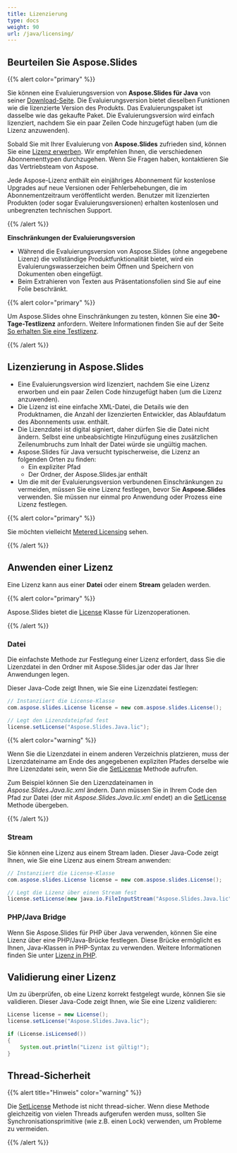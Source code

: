 ```yaml
---
title: Lizenzierung
type: docs
weight: 90
url: /java/licensing/
---
```


## **Beurteilen Sie Aspose.Slides**

{{% alert color="primary" %}} 

Sie können eine Evaluierungsversion von **Aspose.Slides für Java** von seiner [Download-Seite](https://releases.aspose.com/java/repo/com/aspose/aspose-slides/). Die Evaluierungsversion bietet dieselben Funktionen wie die lizenzierte Version des Produkts. Das Evaluierungspaket ist dasselbe wie das gekaufte Paket. Die Evaluierungsversion wird einfach lizenziert, nachdem Sie ein paar Zeilen Code hinzugefügt haben (um die Lizenz anzuwenden).

Sobald Sie mit Ihrer Evaluierung von **Aspose.Slides** zufrieden sind, können Sie eine [Lizenz erwerben](https://purchase.aspose.com/buy). Wir empfehlen Ihnen, die verschiedenen Abonnementtypen durchzugehen. Wenn Sie Fragen haben, kontaktieren Sie das Vertriebsteam von Aspose.

Jede Aspose-Lizenz enthält ein einjähriges Abonnement für kostenlose Upgrades auf neue Versionen oder Fehlerbehebungen, die im Abonnementzeitraum veröffentlicht werden. Benutzer mit lizenzierten Produkten (oder sogar Evaluierungsversionen) erhalten kostenlosen und unbegrenzten technischen Support.

{{% /alert %}} 

**Einschränkungen der Evaluierungsversion**

* Während die Evaluierungsversion von Aspose.Slides (ohne angegebene Lizenz) die vollständige Produktfunktionalität bietet, wird ein Evaluierungswasserzeichen beim Öffnen und Speichern von Dokumenten oben eingefügt. 
* Beim Extrahieren von Texten aus Präsentationsfolien sind Sie auf eine Folie beschränkt.

{{% alert color="primary" %}} 

Um Aspose.Slides ohne Einschränkungen zu testen, können Sie eine **30-Tage-Testlizenz** anfordern. Weitere Informationen finden Sie auf der Seite [So erhalten Sie eine Testlizenz](https://purchase.aspose.com/temporary-license).

{{% /alert %}}

## **Lizenzierung in Aspose.Slides**

* Eine Evaluierungsversion wird lizenziert, nachdem Sie eine Lizenz erworben und ein paar Zeilen Code hinzugefügt haben (um die Lizenz anzuwenden).
* Die Lizenz ist eine einfache XML-Datei, die Details wie den Produktnamen, die Anzahl der lizenzierten Entwickler, das Ablaufdatum des Abonnements usw. enthält. 
* Die Lizenzdatei ist digital signiert, daher dürfen Sie die Datei nicht ändern. Selbst eine unbeabsichtigte Hinzufügung eines zusätzlichen Zeilenumbruchs zum Inhalt der Datei würde sie ungültig machen.
* Aspose.Slides für Java versucht typischerweise, die Lizenz an folgenden Orten zu finden:
  * Ein expliziter Pfad
  * Der Ordner, der Aspose.Slides.jar enthält
* Um die mit der Evaluierungsversion verbundenen Einschränkungen zu vermeiden, müssen Sie eine Lizenz festlegen, bevor Sie **Aspose.Slides** verwenden. Sie müssen nur einmal pro Anwendung oder Prozess eine Lizenz festlegen.

{{% alert color="primary" %}} 

Sie möchten vielleicht [Metered Licensing](/slides/java/metered-licensing/) sehen.

{{% /alert %}} 


## **Anwenden einer Lizenz**

Eine Lizenz kann aus einer **Datei** oder einem **Stream** geladen werden.

{{% alert color="primary" %}}

Aspose.Slides bietet die [License](https://reference.aspose.com/slides/java/com.aspose.slides/License) Klasse für Lizenzoperationen.

{{% /alert %}} 

### **Datei**

Die einfachste Methode zur Festlegung einer Lizenz erfordert, dass Sie die Lizenzdatei in den Ordner mit Aspose.Slides.jar oder das Jar Ihrer Anwendungen legen.

Dieser Java-Code zeigt Ihnen, wie Sie eine Lizenzdatei festlegen:

``` java
// Instanziiert die License-Klasse
com.aspose.slides.License license = new com.aspose.slides.License();

// Legt den Lizenzdateipfad fest
license.setLicense("Aspose.Slides.Java.lic");
```

{{% alert color="warning" %}} 

Wenn Sie die Lizenzdatei in einem anderen Verzeichnis platzieren, muss der Lizenzdateiname am Ende des angegebenen expliziten Pfades derselbe wie Ihre Lizenzdatei sein, wenn Sie die [SetLicense](https://reference.aspose.com/slides/java/com.aspose.slides/License#setLicense-java.lang.String-) Methode aufrufen.

Zum Beispiel können Sie den Lizenzdateinamen in *Aspose.Slides.Java.lic.xml* ändern. Dann müssen Sie in Ihrem Code den Pfad zur Datei (der mit *Aspose.Slides.Java.lic.xml* endet) an die [SetLicense](https://reference.aspose.com/slides/java/com.aspose.slides/License#setLicense-java.lang.String-) Methode übergeben.

{{% /alert %}}

### **Stream**

Sie können eine Lizenz aus einem Stream laden. Dieser Java-Code zeigt Ihnen, wie Sie eine Lizenz aus einem Stream anwenden:

``` java
// Instanziiert die License-Klasse
com.aspose.slides.License license = new com.aspose.slides.License();

// Legt die Lizenz über einen Stream fest
license.setLicense(new java.io.FileInputStream("Aspose.Slides.Java.lic"));
```

### **PHP/Java Bridge**

Wenn Sie Aspose.Slides für PHP über Java verwenden, können Sie eine Lizenz über eine PHP/Java-Brücke festlegen. Diese Brücke ermöglicht es Ihnen, Java-Klassen in PHP-Syntax zu verwenden. Weitere Informationen finden Sie unter [Lizenz in PHP](/slides/php-java/licensing/).

## **Validierung einer Lizenz**

Um zu überprüfen, ob eine Lizenz korrekt festgelegt wurde, können Sie sie validieren. Dieser Java-Code zeigt Ihnen, wie Sie eine Lizenz validieren:

```java
License license = new License();
license.setLicense("Aspose.Slides.Java.lic");

if (License.isLicensed()) 
{
    System.out.println("Lizenz ist gültig!");
}
```

## **Thread-Sicherheit**

{{% alert title="Hinweis" color="warning" %}} 

Die [SetLicense](https://reference.aspose.com/slides/java/com.aspose.slides/License#setLicense-java.io.InputStream-) Methode ist nicht thread-sicher. Wenn diese Methode gleichzeitig von vielen Threads aufgerufen werden muss, sollten Sie Synchronisationsprimitive (wie z.B. einen Lock) verwenden, um Probleme zu vermeiden. 

{{% /alert %}}